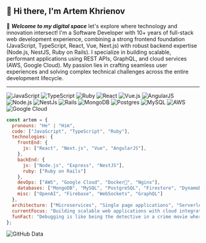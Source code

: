 ## 👋 Hi there, I'm Artem Khrienov

🚀 **_Welcome to my digital space_** let's explore where technology and innovation intersect! I'm a Software Developer with 10+ years of full-stack web development experience, combining a strong frontend foundation (JavaScript, TypeScript, React, Vue, Next.js) with robust backend expertise (Node.js, NestJS, Ruby on Rails). I specialize in building scalable, performant applications using REST APIs, GraphQL, and cloud services (AWS, Google Cloud). My passion lies in crafting seamless user experiences and solving complex technical challenges across the entire development lifecycle.

---

![JavaScript](https://img.shields.io/badge/-JavaScript-F7DF1E?style=for-the-badge&logo=javascript&logoColor=black)
![TypeScript](https://img.shields.io/badge/-TypeScript-3178C6?style=for-the-badge&logo=typescript&logoColor=white)
![Ruby](https://img.shields.io/badge/-Ruby-CC342D?style=for-the-badge&logo=ruby&logoColor=white)
![React](https://img.shields.io/badge/-React-61DAFB?style=for-the-badge&logo=react&logoColor=black)
![Vue.js](https://img.shields.io/badge/-Vue.js-4FC08D?style=for-the-badge&logo=vue.js&logoColor=white)
![AngularJS](https://img.shields.io/badge/-AngularJS-E23237?style=for-the-badge&logo=angularjs&logoColor=white)
![Node.js](https://img.shields.io/badge/-Node.js-339933?style=for-the-badge&logo=nodedotjs&logoColor=white)
![NestJs](https://img.shields.io/badge/-NestJs-E0234E?style=for-the-badge&logo=nestjs&logoColor=white)
![Rails](https://img.shields.io/badge/-Rails-CC0000?style=for-the-badge&logo=ruby-on-rails&logoColor=white)
![MongoDB](https://img.shields.io/badge/-MongoDB-47A248?style=for-the-badge&logo=mongodb&logoColor=white)
![Postgres](https://img.shields.io/badge/-Postgres-336791?style=for-the-badge&logo=postgresql&logoColor=white)
![MySQL](https://img.shields.io/badge/-MySQL-4479A1?style=for-the-badge&logo=mysql&logoColor=white)
![AWS](https://img.shields.io/badge/-AWS-232F3E?style=for-the-badge&logo=amazon-aws&logoColor=white)
![Google Cloud](https://img.shields.io/badge/-Google_Cloud-4285F4?style=for-the-badge&logo=google-cloud&logoColor=white)

```javascript
const artem = {
  pronouns: "He" | "Him",
  code: ["JavaScript", "TypeScript", "Ruby"],
  technologies: {
    frontEnd: {
      js: ["React", "Next.js", "Vue", "AngularJS"],
    },
    backEnd: {
      js: ["Node.js", "Express", "NestJS"],
      ruby: ["Ruby on Rails"]
    },
    devOps: ["AWS", "Google Cloud", "Docker🐳", "Nginx"],
    databases: ["MongoDB", "MySQL", "PostgreSQL", "Firestore", "DynamoDB", "Redis"],
    misc: ["OpenAI", "Firebase", "WebSockets", "GraphQL"]
  },
  architecture: ["Microservices", "Single page applications", "Serverless architecture", "MVC"],
  currentFocus: "Building scalable web applications with cloud integration",
  funFact: "Debugging is like being the detective in a crime movie where you're also the murderer."
};
```

<!-- GitHub Profile Summary Cards for GitHub Data -->
![GitHub Data](https://github-profile-summary-cards.vercel.app/api/cards/profile-details?username=akhrienov&theme=react)
